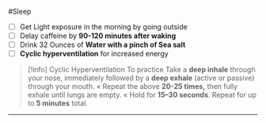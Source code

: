 #Sleep
- [ ] Get Light exposure in the morning by going outside
- [ ] Delay caffeine by **90-120 minutes after waking**
- [ ] Drink 32 Ounces of **Water with a pinch of Sea salt**
- [ ] **Cyclic hyperventilation** for increased energy
> [!info] Cyclic Hyperventilation
>To practice
> Take a **deep inhale** through your nose, immediately followed by a **deep exhale** (active or passive) through your mouth.
> « Repeat the above **20-25 times,** then fully exhale until lungs are empty.
>  « Hold for **15–30 seconds**.
>  Repeat for up to **5 minutes** total.
****




